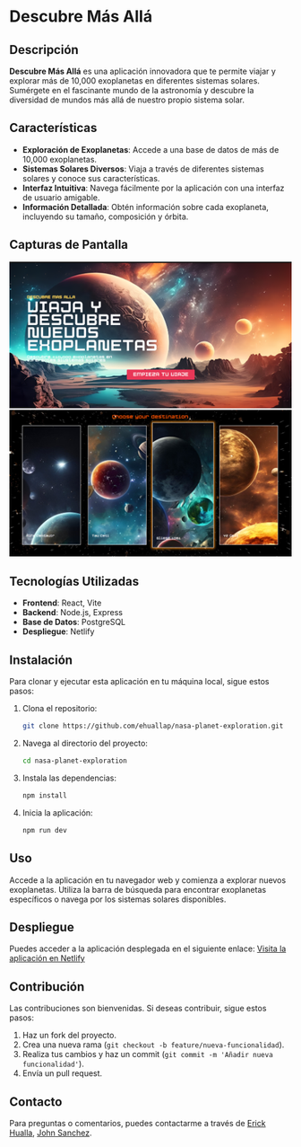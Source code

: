 # Descubre Más Allá

## Descripción
**Descubre Más Allá** es una aplicación innovadora que te permite viajar y explorar más de 10,000 exoplanetas en diferentes sistemas solares. Sumérgete en el fascinante mundo de la astronomía y descubre la diversidad de mundos más allá de nuestro propio sistema solar.

## Características
- **Exploración de Exoplanetas**: Accede a una base de datos de más de 10,000 exoplanetas.
- **Sistemas Solares Diversos**: Viaja a través de diferentes sistemas solares y conoce sus características.
- **Interfaz Intuitiva**: Navega fácilmente por la aplicación con una interfaz de usuario amigable.
- **Información Detallada**: Obtén información sobre cada exoplaneta, incluyendo su tamaño, composición y órbita.

## Capturas de Pantalla
![Captura de pantalla 1](images/captura1.png)
![Captura de pantalla 2](images/captura2.png)

## Tecnologías Utilizadas
- **Frontend**: React, Vite
- **Backend**: Node.js, Express
- **Base de Datos**: PostgreSQL
- **Despliegue**: Netlify

## Instalación

Para clonar y ejecutar esta aplicación en tu máquina local, sigue estos pasos:

1. Clona el repositorio:
   ```bash
   git clone https://github.com/ehuallap/nasa-planet-exploration.git
   ```
   
2. Navega al directorio del proyecto:
   ```bash
   cd nasa-planet-exploration
   ```

3. Instala las dependencias:
   ```bash
   npm install
   ```

4. Inicia la aplicación:
   ```bash
   npm run dev
   ```

## Uso
Accede a la aplicación en tu navegador web y comienza a explorar nuevos exoplanetas. Utiliza la barra de búsqueda para encontrar exoplanetas específicos o navega por los sistemas solares disponibles.

## Despliegue
Puedes acceder a la aplicación desplegada en el siguiente enlace:
[Visita la aplicación en Netlify](https://66fffd8f8e073d000833b7ac--fantastic-custard-6fb545.netlify.app)

## Contribución
Las contribuciones son bienvenidas. Si deseas contribuir, sigue estos pasos:

1. Haz un fork del proyecto.
2. Crea una nueva rama (`git checkout -b feature/nueva-funcionalidad`).
3. Realiza tus cambios y haz un commit (`git commit -m 'Añadir nueva funcionalidad'`).
4. Envía un pull request.

## Contacto
Para preguntas o comentarios, puedes contactarme a través de [Erick Hualla](mailto:ehuallap@unsa.edu.pe), [John Sanchez](mailto:jsanchezchi@unsa.edu.pe).
